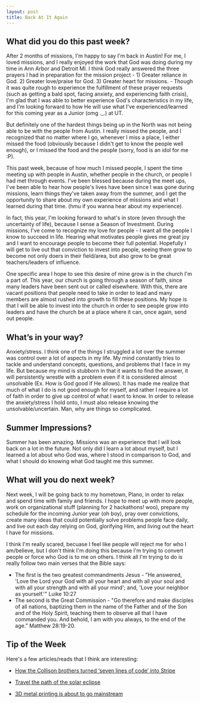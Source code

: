 ```yaml
---
layout: post
title: Back At It Again
---
```


What did you do this past week?
------
After 2 months of missions, I'm happy to say I'm back in Austin! For me, I loved missions, and I really enjoyed the work that God was doing during my time in Ann Arbor and Detroit MI. I think God really answered the three prayers I had in preparation for the mission project - 1) Greater reliance in God. 2) Greater love/praise for God. 3) Greater heart for missions. - Though it was quite rough to experience the fulfillment of these prayer requests (such as getting a bald spot, facing anxiety, and experiencing faith crisis), I'm glad that I was able to better experience God's characteristics in my life, and I'm looking forward to how He will use what I've experienced/learned for this coming year as a Junior (omg ._.) at UT.

But definitely one of the hardest things being up in the North was not being able to be with the people from Austin. I really missed the people, and I recognized that no matter where I go, whenever I miss a place, I either missed the food (obviously because I didn't get to know the people well enough), or I missed the food and the people (sorry, food is an idol for me :P).

This past week, because of how much I missed people, I spent the time meeting up with people in Austin, whether people in the church, or people I had met through events. I've been blessed because during the meet ups, I've been able to hear how people's lives have been since I was gone during missions, learn things they've taken away from the summer, and I get the opportunity to share about my own experience of missions and what I learned during that time. (hmu if you wanna hear about my experience).

In fact, this year, I'm looking forward to what's in store (even through the uncertainty of life), because I sense a Season of Investment. During missions, I've come to recognize my love for people - I want all the people I know to succeed in life. Hearing what motivates people gives me great joy and I want to encourage people to become their full potential. Hopefully I will get to live out that conviction to invest into people, seeing them grow to become not only doers in their field/area, but also grow to be great teachers/leaders of influence.

One specific area I hope to see this desire of mine grow is in the church I'm a part of. This year, our church is going through a season of faith, since many leaders have been sent out or called elsewhere. With this, there are vacant positions that people need to take in order to lead and many members are almost rushed into growth to fill these positions. My hope is that I will be able to invest into the church in order to see people grow into leaders and have the church be at a place where it can, once again, send out people.

What’s in your way?
------
Anxiety/stress. I think one of the things I struggled a lot over the summer was control over a lot of aspects in my life. My mind constantly tries to tackle and understand concepts, questions, and problems that I face in my life. But because my mind is stubborn in that it wants to find the answer, it will persistently wrestle with a problem even if it is considered almost unsolvable (Ex. How is God good if He allows). It has made me realize that much of what I do is not good enough for myself, and rather I require a lot of faith in order to give up control of what I want to know. In order to release the anxiety/stress I hold onto, I must also release knowing the unsolvable/uncertain. Man, why are things so complicated.

Summer Impressions?
------
Summer has been amazing. Missions was an experience that I will look back on a lot in the future. Not only did I learn a lot about myself, but I learned a lot about who God was, where I stood in comparison to God, and what I should do knowing what God taught me this summer.

What will you do next week?
------
Next week, I will be going back to my hometown, Plano, in order to relax and spend time with family and friends. I hope to meet up with more people, work on organizational stuff (planning for 2 hackathons! woo), prepare my schedule for the incoming Junior year (oh boy), pray over convictions, create many ideas that could potentially solve problems people face daily, and live out each day relying on God, glorifying Him, and living out the heart I have for missions.

I think I'm really scared, becuase I feel like people will reject me for who I am/believe, but I don't think I'm doing this because I'm trying to convert people or force who God is to me on others. I think all I'm trying to do is really follow two main verses that the Bible says:
- The first is the two greatest commandments Jesus - "He answered, 'Love the Lord your God with all your heart and with all your soul and with all your strength and with all your mind'; and, 'Love your neighbor as yourself.'" Luike 10:27
- The second is the Great Commission - "Go therefore and make disciples of all nations, baptizing them in the name of the Father and of the Son and of the Holy Spirit,  teaching them to observe all that I have commanded you. And behold, I am with you always, to the end of the age.” Matthew 28:19-20.


Tip of the Week
------
Here's a few articles/reads that I think are interesting:

- [How the Collison brothers turned ‘seven lines of code’ into Stripe](https://www.bloomberg.com/news/features/2017-08-01/how-two-brothers-turned-seven-lines-of-code-into-a-9-2-billion-startup?utm_source=hackernewsletter&utm_medium=email&utm_term=fav)

- [Travel the path of the solar eclipse](https://www.washingtonpost.com/graphics/national/mapping-the-2017-eclipse/?utm_medium=email&utm_source=hackernewsletter&utm_term=.783a69193970)
 
- [3D metal printing is about to go mainstream](http://newatlas.com/desktop-metal-3d-printing/50654/?utm_source=hackernewsletter&utm_medium=email&utm_term=fav)
